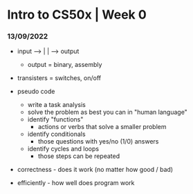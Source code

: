 <h1>Intro to CS50x | Week 0</h1> 
<h3>13/09/2022</h3>

- input --> | | --> output

    -   output = binary, assembly
- transisters = switches, on/off
- pseudo code
    - write a task analysis
    - solve the problem as best you can in "human language"
    - identify "functions"
        - actions or verbs that solve a smaller problem
    - identify conditionals
        - those questions with yes/no (1/0) answers
    - identify cycles and loops
        - those steps can be repeated
- correctness - does it work (no matter how good / bad)
- efficiently - how well does program work
